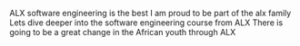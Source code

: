 ALX software engineering is the best
I am proud to be part of the alx family
Lets dive deeper into the software engineering course from ALX
There is going to be a great change in the African youth through ALX
